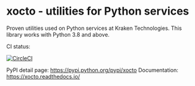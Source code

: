 # xocto - utilities for Python services

Proven utilities used on Python services at Kraken Technologies. This library works with Python 3.8 and above.

CI status:

[![CircleCI](https://circleci.com/gh/octoenergy/xocto/tree/master.svg?style=svg)](https://circleci.com/gh/octoenergy/xocto/tree/master)

PyPI detail page: <https://pypi.python.org/pypi/xocto>
Documentation: <https://xocto.readthedocs.io/>
